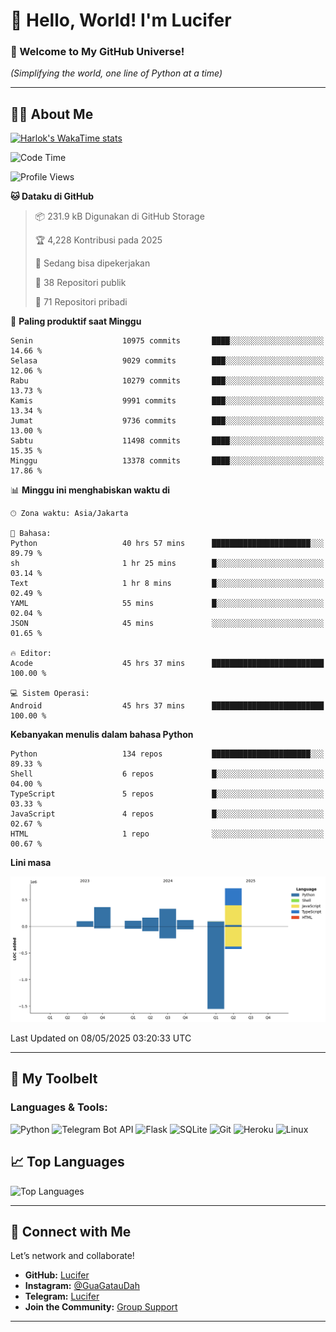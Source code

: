 # 👋 Hello, World! I'm Lucifer 

### 🚀 Welcome to My GitHub Universe!  
*(Simplifying the world, one line of Python at a time)*  

---

## 🧑‍💻 About Me


[![Harlok's WakaTime stats](https://github-readme-stats.vercel.app/api/wakatime?username=LuciferReborns)](https://github.com/jonesroot/github-readme-stats)


<!--START_SECTION:waka-->
![Code Time](http://img.shields.io/badge/Code%20Time-143%20hrs%2043%20mins-blue)

![Profile Views](http://img.shields.io/badge/Profil%20dilihat-1-blue)

**🐱 Dataku di GitHub** 

> 📦 231.9 kB Digunakan di GitHub Storage 
 > 
> 🏆 4,228 Kontribusi pada 2025
 > 
> 💼 Sedang bisa dipekerjakan
 > 
> 📜 38 Repositori publik 
 > 
> 🔑 71 Repositori pribadi 
 > 
📅 **Paling produktif saat Minggu** 

```text
Senin                    10975 commits       ████░░░░░░░░░░░░░░░░░░░░░   14.66 % 
Selasa                   9029 commits        ███░░░░░░░░░░░░░░░░░░░░░░   12.06 % 
Rabu                     10279 commits       ███░░░░░░░░░░░░░░░░░░░░░░   13.73 % 
Kamis                    9991 commits        ███░░░░░░░░░░░░░░░░░░░░░░   13.34 % 
Jumat                    9736 commits        ███░░░░░░░░░░░░░░░░░░░░░░   13.00 % 
Sabtu                    11498 commits       ████░░░░░░░░░░░░░░░░░░░░░   15.35 % 
Minggu                   13378 commits       ████░░░░░░░░░░░░░░░░░░░░░   17.86 % 
```


📊 **Minggu ini menghabiskan waktu di** 

```text
🕑︎ Zona waktu: Asia/Jakarta

💬 Bahasa: 
Python                   40 hrs 57 mins      ██████████████████████░░░   89.79 % 
sh                       1 hr 25 mins        █░░░░░░░░░░░░░░░░░░░░░░░░   03.14 % 
Text                     1 hr 8 mins         █░░░░░░░░░░░░░░░░░░░░░░░░   02.49 % 
YAML                     55 mins             █░░░░░░░░░░░░░░░░░░░░░░░░   02.04 % 
JSON                     45 mins             ░░░░░░░░░░░░░░░░░░░░░░░░░   01.65 % 

🔥 Editor: 
Acode                    45 hrs 37 mins      █████████████████████████   100.00 % 

💻 Sistem Operasi: 
Android                  45 hrs 37 mins      █████████████████████████   100.00 % 
```

**Kebanyakan menulis dalam bahasa Python** 

```text
Python                   134 repos           ██████████████████████░░░   89.33 % 
Shell                    6 repos             █░░░░░░░░░░░░░░░░░░░░░░░░   04.00 % 
TypeScript               5 repos             █░░░░░░░░░░░░░░░░░░░░░░░░   03.33 % 
JavaScript               4 repos             █░░░░░░░░░░░░░░░░░░░░░░░░   02.67 % 
HTML                     1 repo              ░░░░░░░░░░░░░░░░░░░░░░░░░   00.67 % 
```



**Lini masa**

![Lines of Code chart](https://raw.githubusercontent.com/jonesroot/jonesroot/main/assets/bar_graph.png)


 Last Updated on 08/05/2025 03:20:33 UTC
<!--END_SECTION:waka-->

---


## 🧰 My Toolbelt  

### Languages & Tools:  
![Python](https://img.shields.io/badge/-Python-3776AB?style=flat-square&logo=python&logoColor=white) ![Telegram Bot API](https://img.shields.io/badge/-Telegram%20Bot%20API-2CA5E0?style=flat-square&logo=telegram&logoColor=white) ![Flask](https://img.shields.io/badge/-Flask-000000?style=flat-square&logo=flask&logoColor=white) ![SQLite](https://img.shields.io/badge/-SQLite-003B57?style=flat-square&logo=sqlite&logoColor=white) ![Git](https://img.shields.io/badge/-Git-F05032?style=flat-square&logo=git&logoColor=white) ![Heroku](https://img.shields.io/badge/-Heroku-430098?style=flat-square&logo=heroku&logoColor=white) ![Linux](https://img.shields.io/badge/-Linux-FCC624?style=flat-square&logo=linux&logoColor=black)  


## 📈 Top Languages

![Top Languages](https://github-readme-stats.vercel.app/api/top-langs/?username=jonesroot&layout=compact&theme=tokyonight)  

---


## 🔗 Connect with Me  

Let’s network and collaborate!  
- **GitHub:** [Lucifer](https://github.com/jonesroot/jonesroot/blob/main/README.md)  
- **Instagram:** [@GuaGatauDah](https://instagram.com/guagataudah)  
- **Telegram:** [Lucifer](https://t.me/LuciferReborns)  
- **Join the Community:** [Group Support](https://t.me/GokilSupport)

---
